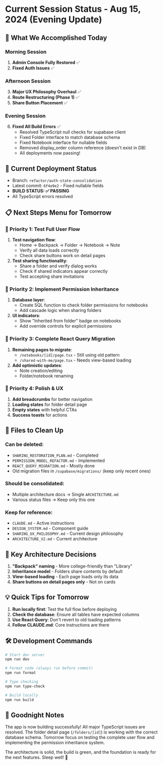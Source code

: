 # Current Session Status - Aug 15, 2024 (Evening Update)

## 🎯 What We Accomplished Today

### Morning Session

1. **Admin Console Fully Restored** ✅
2. **Fixed Auth Issues** ✅

### Afternoon Session

3. **Major UX Philosophy Overhaul** ✅
4. **Route Restructuring (Phase 1)** ✅
5. **Share Button Placement** ✅

### Evening Session

6. **Fixed All Build Errors** ✅
   - Resolved TypeScript null checks for supabase client
   - Fixed Folder interface to match database schema
   - Fixed Notebook interface for nullable fields
   - Removed display_order column reference (doesn't exist in DB)
   - All deployments now passing!

## 🚀 Current Deployment Status

- Branch: `refactor/auth-state-consolidation`
- Latest commit: `6f4e9e2` - Fixed nullable fields
- **BUILD STATUS: ✅ PASSING**
- All TypeScript errors resolved

## 📋 Next Steps Menu for Tomorrow

### 🥇 Priority 1: Test Full User Flow

1. **Test navigation flow**:
   - Home → Backpack → Folder → Notebook → Note
   - Verify all data loads correctly
   - Check share buttons work on detail pages
2. **Test sharing functionality**:
   - Share a folder and verify dialog works
   - Check if shared indicators appear correctly
   - Test accepting share invitations

### 🥈 Priority 2: Implement Permission Inheritance

1. **Database layer**:
   - Create SQL function to check folder permissions for notebooks
   - Add cascade logic when sharing folders
2. **UI indicators**:
   - Show "Inherited from folder" badge on notebooks
   - Add override controls for explicit permissions

### 🥉 Priority 3: Complete React Query Migration

1. **Remaining pages to migrate**:
   - `/notebooks/[id]/page.tsx` - Still using old pattern
   - `/shared-with-me/page.tsx` - Needs view-based loading
2. **Add optimistic updates**:
   - Note creation/editing
   - Folder/notebook renaming

### 🎨 Priority 4: Polish & UX

1. **Add breadcrumbs** for better navigation
2. **Loading states** for folder detail page
3. **Empty states** with helpful CTAs
4. **Success toasts** for actions

## 🧹 Files to Clean Up

### Can be deleted:

- `SHARING_RESTORATION_PLAN.md` - Completed
- `PERMISSION_MODEL_REFACTOR.md` - Implemented
- `REACT_QUERY_MIGRATION.md` - Mostly done
- Old migration files in `/supabase/migrations/` (keep only recent ones)

### Should be consolidated:

- Multiple architecture docs → Single `ARCHITECTURE.md`
- Various status files → Keep only this one

### Keep for reference:

- `CLAUDE.md` - Active instructions
- `DESIGN_SYSTEM.md` - Component guide
- `SHARING_UX_PHILOSOPHY.md` - Current design philosophy
- `ARCHITECTURE_V2.md` - Current architecture

## 🔑 Key Architecture Decisions

1. **"Backpack" naming** - More college-friendly than "Library"
2. **Inheritance model** - Folders share contents by default
3. **View-based loading** - Each page loads only its data
4. **Share buttons on detail pages only** - Not on cards

## 💡 Quick Tips for Tomorrow

1. **Run locally first**: Test the full flow before deploying
2. **Check the database**: Ensure all tables have expected columns
3. **Use React Query**: Don't revert to old loading patterns
4. **Follow CLAUDE.md**: Core instructions are there

## 🛠 Development Commands

```bash
# Start dev server
npm run dev

# Format code (always run before commit)
npm run format

# Type checking
npm run type-check

# Build locally
npm run build
```

## 🌙 Goodnight Notes

The app is now building successfully! All major TypeScript issues are resolved. The folder detail page (`/folders/[id]`) is working with the correct database schema. Tomorrow focus on testing the complete user flow and implementing the permission inheritance system.

The architecture is solid, the build is green, and the foundation is ready for the next features. Sleep well! 🌟
